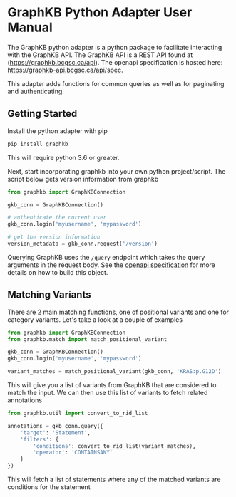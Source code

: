 # GraphKB Python Adapter User Manual

The GraphKB python adapter is a python package to facilitate interacting with the GraphKB API.
The GraphKB API is a REST API found at (https://graphkb.bcgsc.ca/api). The openapi specification
is hosted here: https://graphkb-api.bcgsc.ca/api/spec.

This adapter adds functions for common queries as well as for paginating and authenticating.

## Getting Started

Install the python adapter with pip

```bash
pip install graphkb
```

This will require python 3.6 or greater.

Next, start incorporating graphkb into your own python project/script. The script below gets version
information from graphkb


```python
from graphkb import GraphKBConnection

gkb_conn = GraphKBConnection()

# authenticate the current user
gkb_conn.login('myusername', 'mypassword')

# get the version information
version_metadata = gkb_conn.request('/version')
```

Querying GraphKB uses the `/query` endpoint which takes the query arguments in the request body.
See the [openapi specification](https://graphkb-api.bcgsc.ca/api/spec) for more details on how to
build this object.

## Matching Variants

There are 2 main matching functions, one of positional variants and one for category variants. Let's
take a look at a couple of examples

```python
from graphkb import GraphKBConnection
from graphkb.match import match_positional_variant

gkb_conn = GraphKBConnection()
gkb_conn.login('myusername', 'mypassword')

variant_matches = match_positional_variant(gkb_conn, 'KRAS:p.G12D')
```

This will give you a list of variants from GraphKB that are considered to match the input. We can
then use this list of variants to fetch related annotations

```python
from graphkb.util import convert_to_rid_list

annotations = gkb_conn.query({
    'target': 'Statement',
    'filters': {
        'conditions': convert_to_rid_list(variant_matches),
        'operator': 'CONTAINSANY'
    }
})
```

This will fetch a list of statements where any of the matched variants are conditions for the
statement



